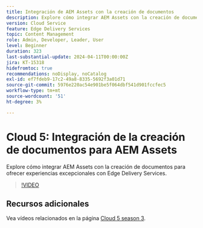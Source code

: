 ```yaml
---
title: Integración de AEM Assets con la creación de documentos
description: Explore cómo integrar AEM Assets con la creación de documentos.
version: Cloud Service
feature: Edge Delivery Services
topic: Content Management
role: Admin, Developer, Leader, User
level: Beginner
duration: 323
last-substantial-update: 2024-04-11T00:00:00Z
jira: KT-15318
hidefromtoc: true
recommendations: noDisplay, noCatalog
exl-id: ef7fdeb9-17c2-49a8-8335-5692f3a01d71
source-git-commit: 5976e220ac54e901be5f064dbf541d901fccfec5
workflow-type: tm+mt
source-wordcount: '51'
ht-degree: 3%

---
```


# Cloud 5: Integración de la creación de documentos para AEM Assets

Explore cómo integrar AEM Assets con la creación de documentos para ofrecer experiencias excepcionales con Edge Delivery Services.

>[!VIDEO](https://video.tv.adobe.com/v/3428302/?quality=12&learn=on)


## Recursos adicionales

Vea vídeos relacionados en la página [Cloud 5 season 3](../cloud5-season-3.md).
